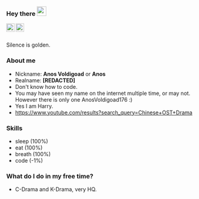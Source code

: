 ### Hey there <img src="https://media.giphy.com/media/hvRJCLFzcasrR4ia7z/giphy.gif" width="25px">
<a href="https://t.me/AnosVoldigoad176">
  <img align="left" alt="AnosVoldigoad176's Telegram" width="22px" src="https://cdn.jsdelivr.net/npm/simple-icons@v3/icons/telegram.svg" />
</a>
<a href="https://www.facebook.com/a23161702v/">
  <img align="left" alt="AnosVoldigoad176's Facebook" width="22px" src="https://cdn.jsdelivr.net/npm/simple-icons@v3/icons/facebook.svg" />
  </a>
  <br></br>


Silence is golden.


### About me
- Nickname: **Anos Voldigoad** or **Anos**
- Realname: **[REDACTED]**
- Don't know how to code.
- You may have seen my name on the internet multiple time, or may not. However there is only one AnosVoldigoad176 :)
- Yes I am Harry.
- https://www.youtube.com/results?search_query=Chinese+OST+Drama


### Skills
- sleep (100%)
- eat (100%)
- breath (100%)
- code (-1%)


### What do I do in my free time?
- C-Drama and K-Drama, very HQ.

